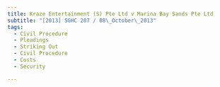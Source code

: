 ```yaml
---
title: Kraze Entertainment (S) Pte Ltd v Marina Bay Sands Pte Ltd
subtitle: "[2013] SGHC 207 / 08\_October\_2013"
tags:
  - Civil Procedure
  - Pleadings
  - Striking Out
  - Civil Procedure
  - Costs
  - Security

---
```


